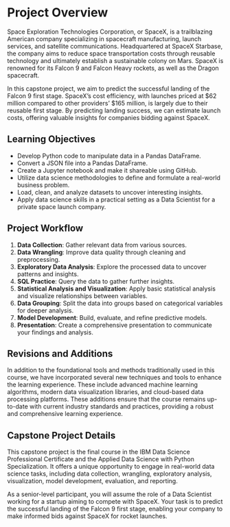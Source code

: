 # Project Overview

Space Exploration Technologies Corporation, or SpaceX, is a trailblazing American company specializing in spacecraft manufacturing, launch services, and satellite communications. Headquartered at SpaceX Starbase, the company aims to reduce space transportation costs through reusable technology and ultimately establish a sustainable colony on Mars. SpaceX is renowned for its Falcon 9 and Falcon Heavy rockets, as well as the Dragon spacecraft.

In this capstone project, we aim to predict the successful landing of the Falcon 9 first stage. SpaceX’s cost efficiency, with launches priced at $62 million compared to other providers’ $165 million, is largely due to their reusable first stage. By predicting landing success, we can estimate launch costs, offering valuable insights for companies bidding against SpaceX.

## Learning Objectives

- Develop Python code to manipulate data in a Pandas DataFrame.
- Convert a JSON file into a Pandas DataFrame.
- Create a Jupyter notebook and make it shareable using GitHub.
- Utilize data science methodologies to define and formulate a real-world business problem.
- Load, clean, and analyze datasets to uncover interesting insights.
- Apply data science skills in a practical setting as a Data Scientist for a private space launch company.

## Project Workflow

1. **Data Collection**: Gather relevant data from various sources.
2. **Data Wrangling**: Improve data quality through cleaning and preprocessing.
3. **Exploratory Data Analysis**: Explore the processed data to uncover patterns and insights.
4. **SQL Practice**: Query the data to gather further insights.
5. **Statistical Analysis and Visualization**: Apply basic statistical analysis and visualize relationships between variables.
6. **Data Grouping**: Split the data into groups based on categorical variables for deeper analysis.
7. **Model Development**: Build, evaluate, and refine predictive models.
8. **Presentation**: Create a comprehensive presentation to communicate your findings and analysis.

## Revisions and Additions

In addition to the foundational tools and methods traditionally used in this course, we have incorporated several new techniques and tools to enhance the learning experience. These include advanced machine learning algorithms, modern data visualization libraries, and cloud-based data processing platforms. These additions ensure that the course remains up-to-date with current industry standards and practices, providing a robust and comprehensive learning experience.

## Capstone Project Details

This capstone project is the final course in the IBM Data Science Professional Certificate and the Applied Data Science with Python Specialization. It offers a unique opportunity to engage in real-world data science tasks, including data collection, wrangling, exploratory analysis, visualization, model development, evaluation, and reporting.

As a senior-level participant, you will assume the role of a Data Scientist working for a startup aiming to compete with SpaceX. Your task is to predict the successful landing of the Falcon 9 first stage, enabling your company to make informed bids against SpaceX for rocket launches.
